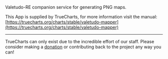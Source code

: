Valetudo-RE companion service for generating PNG maps.

This App is supplied by TrueCharts, for more information visit the manual: [https://truecharts.org/charts/stable/valetudo-mapper](https://truecharts.org/charts/stable/valetudo-mapper)

---

TrueCharts can only exist due to the incredible effort of our staff.
Please consider making a [donation](https://truecharts.org/sponsor) or contributing back to the project any way you can!
